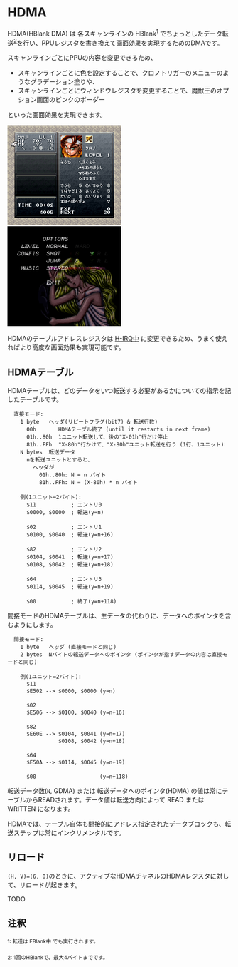 # HDMA

HDMA(HBlank DMA) は 各スキャンラインの HBlank<sup>[1](#fblank)</sup> でちょっとしたデータ転送<sup>[2](#hdma)</sup>を行い、PPUレジスタを書き換えて画面効果を実現するためのDMAです。

スキャンラインごとにPPUの内容を変更できるため、

- スキャンラインごとに色を設定することで、クロノトリガーのメニューのようなグラデーション塗りや、
- スキャンラインごとにウィンドウレジスタを変更することで、魔獣王のオプション画面のピンクのボーダー

といった画面効果を実現できます。

<img src="../../images/hdma/example1.png" alt="スキャンラインごとに色を設定して、グラデーションを実現" title="クロノトリガーメニュー" />&nbsp;&nbsp;<img src="../../images/hdma/example2.gif" alt="スキャンラインごとにウィンドウレジスタを変更している" title="魔獣王オプション" width="256" height="224" />

HDMAのテーブルアドレスレジスタは [H-IRQ中](../../interrupt/irq.md) に変更できるため、うまく使えればより高度な画面効果も実現可能です。

## HDMAテーブル

HDMAテーブルは、どのデータをいつ転送する必要があるかについての指示を記したテーブルです。

```
  直接モード:
    1 byte   ヘッダ(リピートフラグ(bit7) & 転送行数)
      00h       HDMAテーブル終了 (until it restarts in next frame)
      01h..80h  1ユニット転送して、後の"X-01h"行だけ停止
      81h..FFh  "X-80h"行かけて、"X-80h"ユニット転送を行う (1行、1ユニット)
    N bytes  転送データ
      nを転送ユニットとすると、
        ヘッダが
          01h..80h: N = n バイト
          81h..FFh: N = (X-80h) * n バイト

    例(1ユニット=2バイト):
      $11           ; エントリ0
      $0000, $0000  ; 転送(y=n)

      $02           ; エントリ1
      $0100, $0040  ; 転送(y=n+16)

      $82           ; エントリ2
      $0104, $0041  ; 転送(y=n+17)
      $0108, $0042  ; 転送(y=n+18)

      $64           ; エントリ3
      $0114, $0045  ; 転送(y=n+19)

      $00           ; 終了(y=n+118)
```

間接モードのHDMAテーブルは、生データの代わりに、データへのポインタを含むようにします。

```
  間接モード:
    1 byte   ヘッダ (直接モードと同じ)
    2 bytes  Nバイトの転送データへのポインタ (ポインタが指すデータの内容は直接モードと同じ)

    例(1ユニット=2バイト):
      $11
      $E502 --> $0000, $0000 (y=n)

      $02
      $E506 --> $0100, $0040 (y=n+16)

      $82
      $E60E --> $0104, $0041 (y=n+17)
                $0108, $0042 (y=n+18)

      $64
      $E50A --> $0114, $0045 (y=n+19)

      $00                    (y=n+118)
```

転送データ数(`N`, GDMA) または 転送データへのポインタ(HDMA) の値は常にテーブルからREADされます。データ値は転送方向によって READ または WRITTEN になります。

HDMAでは、テーブル自体も間接的にアドレス指定されたデータブロックも、転送ステップは常にインクリメンタルです。

## リロード

`(H, V)=(6, 0)`のときに、アクティブなHDMAチャネルのHDMAレジスタに対して、リロードが起きます。

TODO

## 注釈

<sup id="fblank">1: 転送は FBlank中 でも実行されます。</sup>

<sup id="hdma">2: 1回のHBlankで、最大4バイトまでです。</sup>

